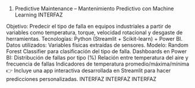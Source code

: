 1. Predictive Maintenance – Mantenimiento Predictivo con Machine Learning
INTERFAZ

Objetivo: Predecir el tipo de falla en equipos industriales a partir de variables como temperatura, torque, velocidad rotacional y desgaste de herramientas.
Tecnologías: Python (Streamlit + Scikit-learn) + Power BI.
Datos utilizados: Variables físicas extraídas de sensores.
Modelo: Random Forest Classifier para clasificación del tipo de falla.
Dashboards en Power BI:
Distribución de fallas por tipo (%)
Relación entre temperatura del aire y frecuencia de fallas
Indicadores de temperatura promedio/máxima/mínima
👉 Incluye una app interactiva desarrollada en Streamlit para hacer predicciones personalizadas. INTERFAZ INTERFAZ INTERFAZ
